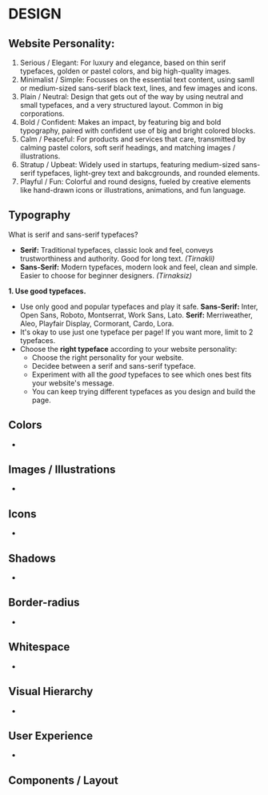 # DESIGN

## Website Personality:

1. Serious / Elegant: For luxury and elegance, based on thin serif typefaces, golden or pastel colors, and big high-quality images.
2. Minimalist / Simple: Focusses on the essential text content, using samll or medium-sized sans-serif black text, lines, and few images and icons.
3. Plain / Neutral: Design that gets out of the way by using neutral and small typefaces, and a very structured layout. Common in big corporations.
4. Bold / Confident: Makes an impact, by featuring big and bold typography, paired with confident use of big and bright colored blocks.
5. Calm / Peaceful: For products and services that care, transmitted by calming pastel colors, soft serif headings, and matching images / illustrations.
6. Stratup / Upbeat: Widely used in startups, featuring medium-sized sans-serif typefaces, light-grey text and bakcgrounds, and rounded elements.
7. Playful / Fun: Colorful and round designs, fueled by creative elements like hand-drawn icons or illustrations, animations, and fun language.

## Typography

What is serif and sans-serif typefaces? 
- **Serif:** Traditional typefaces, classic look and feel, conveys trustworthiness and authority. Good for long text. *(Tirnakli)*
- **Sans-Serif:** Modern typefaces, modern look and feel, clean and simple. Easier to choose for beginner designers. *(Tirnaksiz)*

**1. Use good **typefaces**.**
- Use only good and popular typefaces and play it safe.
**Sans-Serif:** Inter, Open Sans, Roboto, Montserrat, Work Sans, Lato. 
**Serif:** Merriweather, Aleo, Playfair Display, Cormorant, Cardo, Lora.
- It's okay to use just one typeface per page! If you want more, limit to 2 typefaces.
- Choose the **right typeface** according to your website personality:
  - Choose the right personality for your website.
  - Decidee between a serif and sans-serif typeface.
  - Experiment with all the *good* typefaces to see which ones best fits your website's message.
  - You can keep trying different typefaces as you design and build the page.

## Colors

-

## Images / Illustrations

-

## Icons

-

## Shadows

-

## Border-radius

-

## Whitespace

-

## Visual Hierarchy

-

## User Experience

-

## Components / Layout
